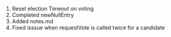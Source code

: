 1. Reset election Timeout on voting
2. Completed newNullEntry
3. Added notes.md
4. Fixed isssue when requestVote is called twice for a candidate